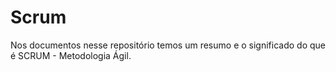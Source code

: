 # Scrum
Nos documentos nesse repositório temos um resumo e o significado do que é SCRUM - Metodologia Ágil.


